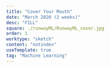 ```yaml
---
title: "Cover Your Mouth"
date: "March 2020 (2 weeks)"
desc: "FILL"
square: ./runwayML/RunwayML_cover.jpg
order: 1
worktype: "sketch"
content: "notindex"
useTemplate: true
tag: "Machine Learning"
---
```


<style>


</style>


<!-- does not work for live data -->
 <!--  <iframe src="https://editor.p5js.org/ebremner/embed/MjUTtuxSj"width="640" height="480" ></iframe> -->

